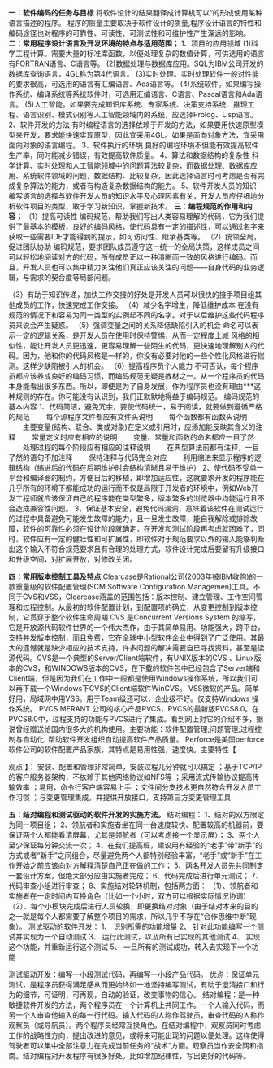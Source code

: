 **一：软件编码的任务与目标**
 将软件设计的结果翻译成计算机可以“的形成使用某种语言描述的程序。
 程序的质量主要取决于软件设计的质量,程序设计语言的特性和编码途径也对程序的可靠性、可读性、可测试性和可维护性产生深远的影响。
 **二：常用程序设计语言及开发环境的特点与适用范围；**
 1、项目的应用领域
 (1)科学工程计算。需要大量的标准库函数，以便处理复杂的数值计算，可供选用的语言有FORTRAN语言、C语言等。
 (2)数据处理与数据库应用。SQL为IBM公司开发的数据库查询语言，4GL称为第4代语言。
 (3)实时处理。实时处理软件一般对性能的要求很高，可选用的语言有汇编语言、Ada语言等。
 (4)系统软件。如果编写操作系统、编译系统等系统软件时，可选用汇编语言、C语言、Pascal语言和Ada语言。
 (5)人工智能。如果要完成知识库系统、专家系统、决策支持系统、推理工程、语言识别、模式识别等人工智能领域内的系统，应选择Prolog、Lisp语言。
 2、软件开发的方法
 有时编程语言的选择依赖于开发的方法，如果要用快速原型模型来开发，要求能快速实现原型，因此宜采用4GL。如果是面向对象方法，宜采用面向对象的语言编程。
 3、软件执行的环境
 良好的编程环境不但能有效提高软件生产率，同时能减少错误，有效提高软件质量。
 4、算法和数据结构的复杂性
 科学计算、实时处理和人工智能领域中的问题算法较复杂，而数据处理、数据库应用、系统软件领域的问题，数据结构．比较复杂，因此选择语言时可考虑是否有完成复杂算法的能力，或者有构造复杂数据结构的能力。
 5、软件开发人员的知识
 编写语言的选择与软件开发人员的知识水平及心理因素有关，开发人员应仔细地分析软件项目的类型，敢于学习新知识，掌握新技术。
 **三：编程规范的作用和内容；**
 （1）提高可读性
 编码规范，帮助我们写出人类容易理解的代码，它为我们提供了最基本的模板，良好的编码风格，使代码具有一定的描述性，可以通过名字来获取一些需要IDE才能得到的提示，如可访问性、继承基类等。
 （2）统领全局，促进团队协助
 编码规范，要求团队成员遵守这一统一的全局决策，这样成员之间可以轻松地阅读对方的代码，所有成员正以一种清晰而一致的风格进行编码。而且，开发人员也可以集中精力关注他们真正应该关注的问题——自身代码的业务逻辑，与需求的契合度等局部问题。

（3）有助于知识传递，加快工作交接的好处是开发人员可以很快的接手项目组其他成员的工作，快速完成工作交接。
 （4）减少名字增生，降低维护成本
 在没有规范的情况下和容易为同一类型的实例起不同的名字。对于以后维护这些代码程序员来说会产生疑惑。
 （5）强调变量之间的关系降低缺陷引入的机会
 命名可以表示一定的逻辑关系，是开发人员在使用时保持警惕，从而一定程度上减
 风格的相似性，能让开发人员更迅速，更容易理解一些陌生的代码，更快速地理解别人的代码。因为，他和你的代码风格是一样的，你没有必要对他的一些个性化风格进行揣测。这样少缺陷被引人的机会。
 （6）提高程序员个人能力
 不可否认，每个程序员都应该养成良好的编码习惯，而编码规范无疑是教材之一。从一个程序员的代码本身能看出很多东西。所以，即便是为了自身发展，作为程序员也没有理由***这种规则的存在。你可能没有认识到，我们正默默地得益于编码规范。
 编码规范的基本内容
 1、代码简洁，避免冗余，要使代码统一，易于阅读，就要做到遵循严格的规范
 　　每个源程序文件都应有文件头说明
 　　每个函数都有函数头说明
 　　主要变量(结构、联合、类或对象)在定义或引用时，应添加能反映其含义的注释
 　　常量定义时应有相应的说明
 　　变量、常量和函数的命名都应一目了然
 　　处理过程的每个阶段应有相应的注释说明
 　　在典型算法前都有注释，一目了然的语句不加注释
 　　保持注释与代码完全对应
 　　利用缩进来显示程序的逻辑结构（缩进后的代码在后期维护时会结构清晰且易于维护）
 2、使代码不受单一平台和编译器的制约，方便日后的移植，即增加适应性，这就要求开发的程序能在几乎所有的环境下都能成功的运行而不仅是局限于开发者的环境中，例如Web开发工程师就应该保证自己的程序能在类型繁多，版本繁多的浏览器中均能运行且不会造成兼容性问题。
  3、保证基本安全，避免代码漏洞，意味着该软件在测试运行的过程中具备避免可能发生故障的能力，且一旦发生故障，能自我解除或排除故障，软件的可靠性必须在设计阶段就确定，在开发和测试阶段再考虑就困难了，同时，软件应有一定的健壮性和可扩展性，即软件对于规范要求以外的输入能够判断出这个输入不符合规范要求且有合理的处理方式，软件设计完成后要留有升级接口和升级空间，对扩展开放，对修改关闭。

**四：常用版本控制工具及特点**
 Clearcase是Rational公司(2003年被IBM收购)的一款重量级的软件配置管理(SCM Software  Configuration  Managemen)工具。不同于CVS和VSS，Clearcase涵盖的范围包括：版本控制、建立管理、工作空间管理和过程控制。从最初的软件配置计划，到配置项的确立，从变更控制到版本控制，它贯穿于整个软件生命周期
 CVS 是Concurrent Versions System  的缩写，它是开放源代码软件世界的一个伟大杰作，由于其简单易用、功能强大，跨平台，支持并发版本控制，而且免费，它在全球中小型软件企业中得到了广泛使用。其最大的遗憾就是缺少相应的技术支持，许多问题的解决需要自已寻找资料，甚至是读源代码。CVS是一个典型的Server/Client端软件，有UNIX版本的CVS  、Linux版本的CVS，和WINDOWS版本的CVS，在下载的软件包中已经包含了Server端和Client端，但是因为我们在工作中一般都是使用Windows操作系统，所以我们可以再下载一个Windows下CVS的Client端软件WinCVS。
 VSS微软的产品。简单好用，局域网中用VSS。用于Team级还可以，企业级不好。仅支持Windows 操作系统。
 PVCS MERANT  公司的核心产品PVCS，PVCS的最新版PVCS8.0。在PVCS8.0中，过程支持的功能与PVCS进行了集成。看到网上对它的介绍不多，据说曾经赠送给国内很多大的机构使用。主要功能：软件配置管理;问题管理;过程控制与自动化, 帮助软件开发组织自动提高软件产品质量。
 Perforce是美国perforce软件公司的软件配置产品家族，其特点是易用性强，速度快。主要特性【

 观点 】： 安装、配置和管理非常简单，安装过程几分钟就可以搞定 ；基于TCP/IP的客户服务器架构，不依赖于其他网络协议如NFS等  ；采用流式传输协议提高传输效率 ；易用，命令行客户端容易上手 ；文件间分支技术更自然符合开发人员工作习惯  ；与变更管理集成，并提供开放接口，支持第三方变更管理工具

**五：结对编程和测试驱动的软件开发的实施方法。** 结对编程：
 1、结对的双方限定为同一项目组；
 2、领航者和实施者坐在同一台速度较快、配置较高的机器前，要保证两个人都能看清屏幕，尤其是领航者（可以考虑接一个显示屏）；
 3、两个人至少保证每分钟交流一次；
 4、在我们提高班，建议用有经验的“老手”带“新手”的方式或者“新手”之间组合，尽量避免两个人都特别经验丰富，“老手”或“新手”在工作开始之前应该向对方解释清楚自己正在做的工作；
 5、两名开发人员先共同制定一套设计方案，但绝大部分应由实施者完成；
 6、代码完成后进行单元测试；
 7、代码审查小组进行审查；
 8、实施结对轮转机制，包括两方面：
 （1）、领航者和实施者在一定时间内互换角色（比如一个小时，双方可以根据实际情况协调）
 （2）、每个小模块完成后进行人员轮换，即更换结对对象（由于结对本来的目的之一就是每个人都需要了解整个项目的需求，所以几乎不存在“合作思维中断”现象）。
 测试驱动的软件开发：
 1、 识别所需的功能增量
 2、 针对此功能编写一个测试并实现为一个自动测试
 3、 运行此测试，以及所有已实现的其他测试
 4、 实现这个功能，并重新运行这个测试
 5、 一旦所有的测试成功，转入去实现下一个功能

测试驱动开发：编写一小段测试代码，再编写一小段产品代码。
 优点：保证单元测试，是程序员获得满足感从而更始终如一地坚持编写测试，有助于澄清接口和行为的细节，可证明，可再现，自动的验证，改变事物的信心。
  结对编程：是一种敏捷软件开发的方法，两个程序员在一个计算机上共同工作。一个人输入代码，而另一个人审查他输入的每一行代码。输入代码的人称作驾驶员，审查代码的人称作观察员（或导航员）。两个程序员经常互换角色。在结对编程中，观察员同时考虑工作的战略性方向，提出改进的意见，或将来可能出现的问题以便处理。这样使得驾驶者可以集中全部注意力在完成当前任务的“战术”方面。观察员当作安全网和指南。结对编程对开发程序有很多好处。比如增加纪律性，写出更好的代码等。                  